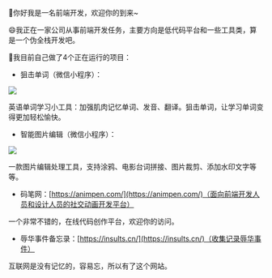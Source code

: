 👋你好我是一名前端开发，欢迎你的到来~

😄我正在一家公司从事前端开发任务，主要方向是低代码平台和一些工具类，算是一个伪全栈开发吧。

🌱我目前自己做了4个正在运行的项目：

- 狙击单词（微信小程序）：

![](https://static.animpen.com/u/3/sniper2.jpg?_=2345678) 

英语单词学习小工具：加强肌肉记忆单词、发音、翻译。狙击单词，让学习单词变得更加轻松愉快。
- 智能图片编辑（微信小程序）：

![](https://static.animpen.com/u/3/imgedit.jpg) 

一款图片编辑处理工具，支持涂鸦、电影台词拼接、图片裁剪、添加水印文字等等。
- 码笔网：[https://animpen.com/](https://animpen.com/)（面向前端开发人员和设计人员的社交动画开发平台） 

一个非常不错的，在线代码创作平台，欢迎你的访问。
- 辱华事件备忘录：[https://insults.cn/](https://insults.cn/)（收集记录辱华事件） 

互联网是没有记忆的，容易忘，所以有了这个网站。











<!--
**leiroc/leiroc** is a ✨ _special_ ✨ repository because its `README.md` (this file) appears on your GitHub profile.

Here are some ideas to get you started:

- 🔭 I’m currently working on ...
- 🌱 I’m currently learning ...
- 👯 I’m looking to collaborate on ...
- 🤔 I’m looking for help with ...
- 💬 Ask me about ...
- 📫 How to reach me: ...
- 😄 Pronouns: ...
- ⚡ Fun fact: ...
-->
